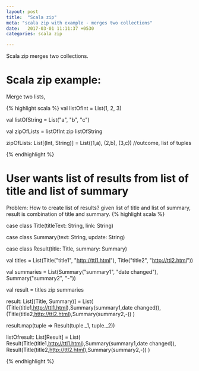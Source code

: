 ```yaml
---
layout: post
title:  "Scala zip"
meta: "scala zip with example - merges two collections"
date:   2017-03-01 11:11:37 +0530
categories: scala zip

---
```


Scala zip merges two collections.  

Scala zip example:
==========================
Merge two lists, 

{% highlight scala %}
val listOfInt = List(1, 2, 3)

val listOfString = List("a", "b", "c")

val zipOfLists = listOfInt zip listOfString

zipOfLists: List[(Int, String)] = List((1,a), (2,b), (3,c)) //outcome, list of tuples

{% endhighlight %}

User wants list of results from list of title and list of summary
================================================================

Problem: How to create list of results? given list of title and list of summary, result is combination of title and summary.
{% highlight scala %}

case class Title(titleText: String, link: String)

case class Summary(text: String, update: String)

case class Result(title: Title, summary: Summary)

val titles = List(Title("title1", "http://ttl1.html"), Title("title2", "http://ttl2.html"))

val summaries = List(Summary("summary1", "date changed"), Summary("summary2", "-"))

val result = titles zip summaries

result: List[(Title, Summary)] = List(
		(Title(title1,http://ttl1.html),Summary(summary1,date changed)), 
		(Title(title2,http://ttl2.html),Summary(summary2,-))
		)

result.map(tuple => Result(tuple._1, tuple._2))

listOfresult: List[Result] = List(
			Result(Title(title1,http://ttl1.html),Summary(summary1,date changed)), 
			Result(Title(title2,http://ttl2.html),Summary(summary2,-))
			)

{% endhighlight %}

